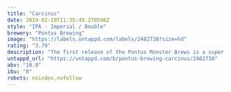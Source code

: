 ```yaml
---
title: "Carcinus"
date: 2019-02-10T11:35:49.278596Z
style: "IPA - Imperial / Double"
brewery: "Pontus Brewing"
image: "https://labels.untappd.com/labels/2482738?size=hd"
rating: "3.79"
description: "The first release of the Pontus Monster Brews is a super fruity Imperial I.P.A, surprisingly light in body but will strike a punch with 10%!"
untappd_url: "https://untappd.com/b/pontus-brewing-carcinus/2482738"
abv: "10.0"
ibu: "0"
robots: noindex,nofollow
---
```

